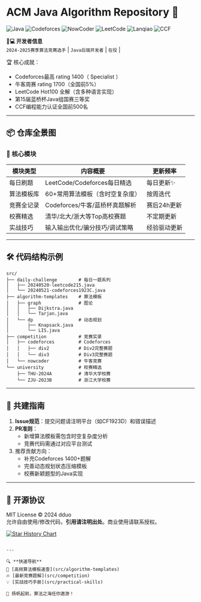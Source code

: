 # ACM Java Algorithm Repository 🚀

![Java](https://img.shields.io/badge/Java-17+-orange)
![Codeforces](https://img.shields.io/badge/Codeforces-1400-blue)
![NowCoder](https://img.shields.io/badge/牛客周赛-1700-red)
![LeetCode](https://img.shields.io/badge/LeetCode-Hot100%20全解-success)
![Lanqiao](https://img.shields.io/badge/蓝桥杯-国三-9cf)
![CCF](https://img.shields.io/badge/CCF算法大赛-全国前500-important)

**👨💻 开发者信息**  
`2024-2025赛季算法竞赛选手` | `Java后端开发者` | `在役` | 

🏆 核心成就：
- Codeforces最高 rating 1400（ Specialist ）
- 牛客周赛 rating 1700（全国前5%）
- LeetCode Hot100 全解（含多种语言实现）
- 第15届蓝桥杯Java组国赛三等奖
- CCF编程能力认证全国前500名

---

## 📦 仓库全景图

### 🌟 核心模块
| 模块类型         | 内容概要                          | 更新频率      |
|------------------|----------------------------------|-------------|
| 每日刷题         | LeetCode/Codeforces每日精选      | 每日更新✨    |
| 算法模板库       | 60+常用算法模板（含时空复杂度）   | 按周迭代     |
| 竞赛全记录       | Codeforces/牛客/蓝桥杯真题解析    | 赛后24h更新  |
| 校赛精选         | 清华/北大/浙大等Top高校赛题       | 不定期更新   |
| 实战技巧         | 输入输出优化/骗分技巧/调试策略     | 经验驱动更新 |

---

## 🛠️ 代码结构示例

```text
src/
├── daily-challenge        # 每日一题系列
│   ├── 20240520-leetcode215.java
│   └── 20240521-codeforces1923C.java
├── algorithm-templates    # 算法模板
│   ├── graph              # 图论
│   │   ├── Dijkstra.java
│   │   └── Tarjan.java
│   └── dp                 # 动态规划
│       ├── Knapsack.java
│       └── LIS.java
├── competition            # 竞赛实录
│   ├── codeforces         # Codeforces
│   │   ├── div2           # Div2完整赛题
│   │   └── div3           # Div3完整赛题
│   └── nowcoder           # 牛客竞赛
└── university             # 校赛精选
    ├── THU-2024A          # 清华大学校赛
    └── ZJU-2023B          # 浙江大学校赛
```

---

## 🤝 共建指南
1. **Issue规范**：提交问题请注明平台（如CF1923D）和错误描述
2. **PR准则**：
    - 新增算法模板需包含时空复杂度分析
    - 竞赛代码需通过对应平台测试
3. 推荐贡献方向：
    - 补充Codeforces 1400+题解
    - 完善动态规划状态压缩模板
    - 校赛新颖题型的Java实现

---

## 📜 开源协议
MIT License © 2024 dduo  
允许自由使用/修改代码，**引用请注明出处**。商业使用请联系授权。

[![Star History Chart](https://api.star-history.com/svg?repos=Dddddduo/acm-java-algorithm&type=Date)](https://star-history.com/#Dddddduo/acm-java-algorithm&Date)
```

---

🔍 **快速导航**  
📌 [高频算法模板速查](src/algorithm-templates)  
🔥 [最新竞赛题解](src/competition)  
💡 [实战技巧手册](src/practical-skills)  

🚢 扬帆起航，算法之海任你遨游！
```